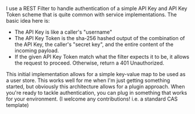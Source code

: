 I use a REST Filter to handle authentication of a simple API Key and API Key Token scheme that is quite common with service implementations.  The basic idea here is:

* The API Key is like a caller's "username"
* The API Key Token is the sha-256 hashed output of the combination of the API Key, the caller's "secret key", and the entire content of the incoming payload.
* If the given API Key Token match what the filter expects it to be, it allows the request to proceed.  Otherwise, return a 401 Unauthorized.

This initial implementation allows for a simple key-value map to be used as a user store.  This works well for me when I'm just getting something started, but obviously this architecture allows for a plugin approach.  When you're ready to tackle authentication, you can plug in something that works for your environment.  (I welcome any contributions!  i.e. a standard CAS template)



